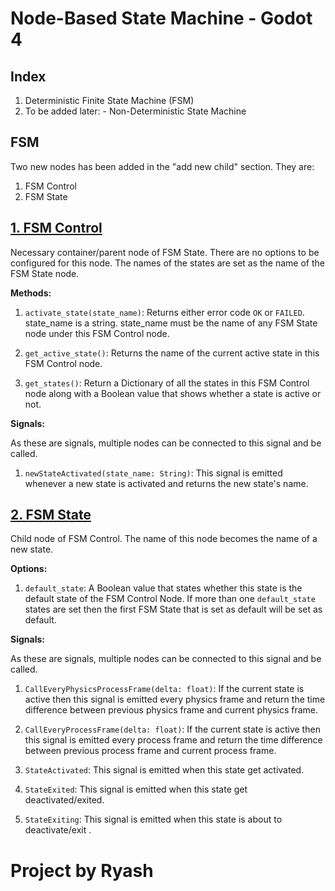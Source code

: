# Node-Based State Machine - Godot 4

## Index

 1. Deterministic Finite State Machine (FSM)
 2. To be added later:
		 - Non-Deterministic State Machine

## FSM
Two new nodes has been added in the "add new child" section.
They are:

 1. FSM Control
 2. FSM State

## <u>**1. FSM Control**</u>

Necessary container/parent node of FSM State.
There are no options to be configured for this node.
The names of the states are set as the name of the FSM State node.

**Methods:**

 1. `activate_state(state_name)`:
Returns either error code `OK` or `FAILED`.
state_name is a string.
state_name must be the name of any FSM State node under this FSM Control node.

2. `get_active_state()`:
Returns the name of the current active state in this FSM Control node.

3. `get_states()`:
Return a Dictionary of all the states in this FSM Control node along with a Boolean value that shows whether a state is active or not.

**Signals:**

As these are signals, multiple nodes can be connected to this signal and be called.

 1. `newStateActivated(state_name: String)`:
 This signal is emitted whenever a new state is activated and returns the new state's name.

## <u>**2. FSM State**</u>

Child node of FSM Control.
The name of this node becomes the name of a new state.

**Options:**

 1. `default_state`:
 A Boolean value that states whether this state is the default state of the FSM Control Node. If more than one `default_state` states are set then the first FSM State that is set as default will be set as default.
 
 **Signals:**
 
 As these are signals, multiple nodes can be connected to this signal and be called.
 
 1. `CallEveryPhysicsProcessFrame(delta: float)`:
 If the current state is active then this signal is emitted every physics frame and return the time difference between previous physics frame and current physics frame.
 
2. `CallEveryProcessFrame(delta: float)`:
 If the current state is active then this signal is emitted every process frame and return the time difference between previous process frame and current process frame.
 
3. `StateActivated`:
This signal is emitted when this state get activated.

4. `StateExited`:
This signal is emitted when this state get deactivated/exited.

5. `StateExiting`:
This signal is emitted when this state is about to deactivate/exit .

# Project by Ryash
